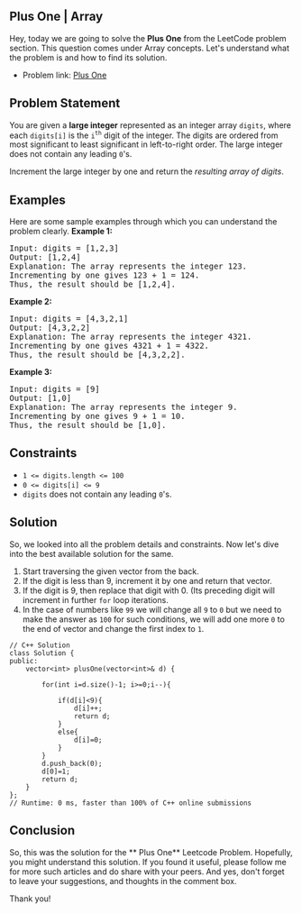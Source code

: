 ## Plus One | Array

Hey, today we are going to solve the **Plus One** from the LeetCode problem section.  This question comes under Array concepts. Let's understand what the problem is and how to find its solution.

* Problem link: [Plus One](https://leetcode.com/problems/plus-one/)
## Problem Statement
You are given a **large integer** represented as an integer array `digits`, where each `digits[i]` is the `i`<sup>`th`</sup> digit of the integer. The digits are ordered from most significant to least significant in left-to-right order. The large integer does not contain any leading `0`'s.

Increment the large integer by one and return the *resulting array of digits*.

## Examples
Here are some sample examples through which you can understand the problem clearly.
**Example 1:**
<pre>
Input: digits = [1,2,3]
Output: [1,2,4]
Explanation: The array represents the integer 123.
Incrementing by one gives 123 + 1 = 124.
Thus, the result should be [1,2,4].
</pre>

**Example 2:**
<pre>
Input: digits = [4,3,2,1]
Output: [4,3,2,2]
Explanation: The array represents the integer 4321.
Incrementing by one gives 4321 + 1 = 4322.
Thus, the result should be [4,3,2,2].
</pre>

**Example 3:**
<pre>
Input: digits = [9]
Output: [1,0]
Explanation: The array represents the integer 9.
Incrementing by one gives 9 + 1 = 10.
Thus, the result should be [1,0].
</pre>

## Constraints
* `1 <= digits.length <= 100`
* `0 <= digits[i] <= 9`
* `digits` does not contain any leading `0`'s.

## Solution
So, we looked into all the problem details and constraints. Now let's dive into the best available solution for the same.

1. Start traversing the given vector from the back.
2. If the digit is less than 9, increment it by one and return that vector.
3. If the digit is 9, then replace that digit with 0. (Its preceding digit will increment in further `for` loop iterations.
4. In the case of numbers like `99` we will change all `9` to `0` but we need to make the answer as `100` for such conditions, we will add one more `0` to the end of vector and change the first index to `1`.

```
// C++ Solution
class Solution {
public:
    vector<int> plusOne(vector<int>& d) {
        
        for(int i=d.size()-1; i>=0;i--){
            
            if(d[i]<9){
                d[i]++;
                return d;
            }
            else{
                d[i]=0;
            }
        }
        d.push_back(0);
        d[0]=1;
        return d;
    }
};
// Runtime: 0 ms, faster than 100% of C++ online submissions
```

## Conclusion
So, this was the solution for the ** Plus One** Leetcode Problem. Hopefully, you might understand this solution. If you found it useful, please follow me for more such articles and do share with your peers. And yes, don't forget to leave your suggestions, and thoughts in the comment box. 

Thank you!




